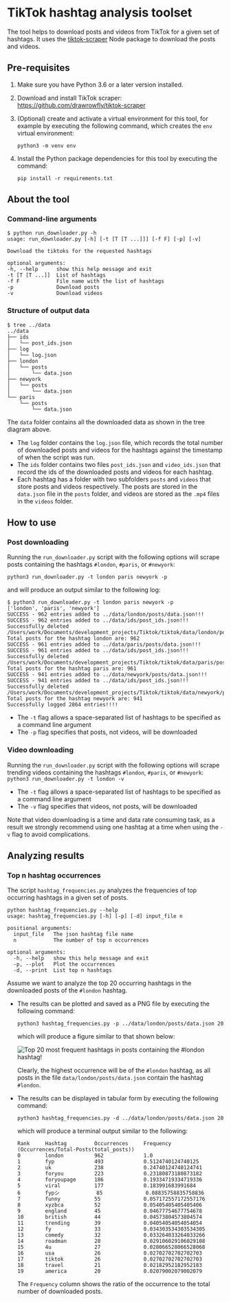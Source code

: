 # TikTok hashtag analysis toolset 
The tool helps to download posts and videos from TikTok for a given set of hashtags. It uses the [tiktok-scraper](https://github.com/drawrowfly/tiktok-scraper) Node package  to download the posts and videos.

## Pre-requisites
1. Make sure you have Python 3.6 or a later version installed.
2. Download and install TikTok scraper: https://github.com/drawrowfly/tiktok-scraper 
3. (Optional) create and activate a virtual environment for this tool, for example by executing the following command, which creates the `env` virtual environment:

    `python3 -m venv env`

4. Install the Python package dependencies for this tool by executing the command: 

    `pip install -r requirements.txt`

## About the tool
### Command-line arguments
```
$ python run_downloader.py -h
usage: run_downloader.py [-h] [-t [T [T ...]]] [-f F] [-p] [-v]

Download the tiktoks for the requested hashtags

optional arguments:
-h, --help      show this help message and exit
-t [T [T ...]]  List of hashtags
-f F            File name with the list of hashtags
-p              Download posts
-v              Download videos
```

### Structure of output data
```
$ tree ../data
../data
├── ids
│   └── post_ids.json
├── log
│   └── log.json
├── london
│   └── posts
│       └── data.json
├── newyork
│   └── posts
│       └── data.json
└── paris
    └── posts
        └── data.json
```

The `data` folder contains all the downloaded data as shown in the tree diagram above. 
- The `log` folder contains the `log.json` file, which records the total number of downloaded posts and videos for the hashtags against the timestamp of when the script was run.
- The `ids` folder contains two files `post_ids.json` and `video_ids.json` that record the ids of the downloaded posts and videos for each hashtag.
- Each hashtag has a folder with two subfolders `posts` and `videos` that store posts and videos respectively. The posts are stored in the `data.json` file in the `posts` folder, and videos are stored as the `.mp4` files in the `videos` folder.


## How to use
### Post downloading
Running the `run_downloader.py` script with the following options will scrape posts containing the hashtags `#london`, `#paris`, or `#newyork`:

    python3 run_downloader.py -t london paris newyork -p

and will produce an output similar to the following log:

    $ python3 run_downloader.py -t london paris newyork -p
    ['london', 'paris', 'newyork']
    SUCCESS - 962 entries added to ../data/london/posts/data.json!!!
    SUCCESS - 962 entries added to ../data/ids/post_ids.json!!!
    Successfully deleted /Users/work/Documents/development_projects/Tiktok/tiktok/data/london/posts/london_1651533070680.json!!!
    Total posts for the hashtag london are: 962
    SUCCESS - 961 entries added to ../data/paris/posts/data.json!!!
    SUCCESS - 961 entries added to ../data/ids/post_ids.json!!!
    Successfully deleted /Users/work/Documents/development_projects/Tiktok/tiktok/data/paris/posts/paris_1651533102789.json!!!
    Total posts for the hashtag paris are: 961
    SUCCESS - 941 entries added to ../data/newyork/posts/data.json!!!
    SUCCESS - 941 entries added to ../data/ids/post_ids.json!!!
    Successfully deleted /Users/work/Documents/development_projects/Tiktok/tiktok/data/newyork/posts/newyork_1651533125549.json!!!
    Total posts for the hashtag newyork are: 941
    Successfully logged 2864 entries!!!!

- The `-t` flag allows a space-separated list of hashtags to be specified as a command line argument
- The `-p` flag specifies that posts, not videos, will be downloaded

### Video downloading
Running the `run_downloader.py` script with the following options will scrape trending videos containing the hashtags `#london`, `#paris`, or `#newyork`:
` python3 run_downloader.py -t london -v`

- The `-t` flag allows a space-separated list of hashtags to be specified as a command line argument
- The `-v` flag specifies that videos, not posts, will be downloaded

Note that video downloading is a time and data rate consuming task, as a result we strongly recommend using one hashtag at a time when using the `-v` flag to avoid complications.

## Analyzing results 
### Top n hashtag occurrences 
The script `hashtag_frequencies.py` analyzes the frequencies of top occurring hashtags in a given set of posts.

```
python hashtag_frequencies.py --help
usage: hashtag_frequencies.py [-h] [-p] [-d] input_file n

positional arguments:
  input_file   The json hashtag file name
  n            The number of top n occurrences

optional arguments:
  -h, --help   show this help message and exit
  -p, --plot   Plot the occurrences
  -d, --print  List top n hashtags
  ```

Assume we want to analyze the top 20 occurring hashtags in the downloaded posts of the `#london` hashtag.

- The results can be plotted and saved as a PNG file by executing the following command: 

    `python3 hashtag_frequencies.py -p ../data/london/posts/data.json 20`
    
    which will produce a figure similar to that shown below:

    ![Top 20 most frequent hashtags in posts containing the #london hashtag!](https://user-images.githubusercontent.com/72805812/155770710-0d167bbb-4c44-44d2-ba1c-fa57026afea8.png)

    Clearly, the highest occurrence will be of the `#london` hashtag, as all posts in the file `data/london/posts/data.json` contain the hashtag `#london`.

- The results can be displayed in tabular form by executing the following command:

    `python3 hashtag_frequencies.py -d ../data/london/posts/data.json 20`

    which will produce a terminal output similar to the following:
    ```
    Rank     Hashtag         Occurrences     Frequency (Occurrences/Total-Posts(total_posts))
    0        london          962             1.0            
    1        fyp             493             0.5124740124740125
    2        uk              238             0.24740124740124741
    3        foryou          223             0.23180873180873182
    4        foryoupage      186             0.19334719334719336
    5        viral           177             0.183991683991684
    6        fypシ            85              0.08835758835758836
    7        funny           55              0.057172557172557176
    8        xyzbca          52              0.05405405405405406
    9        england         45              0.04677754677754678
    10       british         44              0.04573804573804574
    11       trending        39              0.04054054054054054
    12       fy              33              0.034303534303534305
    13       comedy          32              0.033264033264033266
    14       roadman         28              0.029106029106029108
    15       4u              27              0.028066528066528068
    16       usa             26              0.02702702702702703
    17       tiktok          26              0.02702702702702703
    18       travel          21              0.02182952182952183
    19       america         20              0.02079002079002079
    ```

    The `Frequency` column shows the ratio of the occurrence to the total number of downloaded posts.
